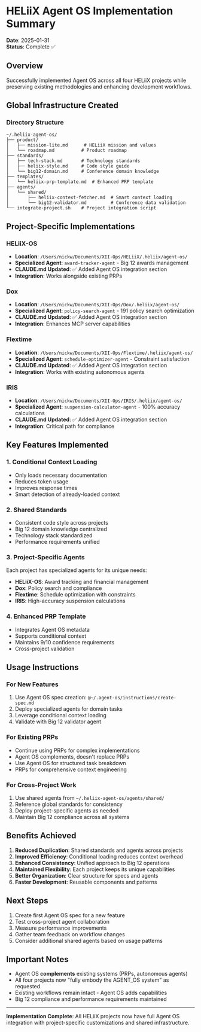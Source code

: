 # HELiiX Agent OS Implementation Summary

**Date**: 2025-01-31  
**Status**: Complete ✅

## Overview

Successfully implemented Agent OS across all four HELiiX projects while preserving existing methodologies and enhancing development workflows.

## Global Infrastructure Created

### Directory Structure

```
~/.heliix-agent-os/
├── product/
│   ├── mission-lite.md      # HELiiX mission and values
│   └── roadmap.md          # Product roadmap
├── standards/
│   ├── tech-stack.md       # Technology standards
│   ├── heliix-style.md     # Code style guide
│   └── big12-domain.md     # Conference domain knowledge
├── templates/
│   └── heliix-prp-template.md  # Enhanced PRP template
├── agents/
│   └── shared/
│       ├── heliix-context-fetcher.md  # Smart context loading
│       └── big12-validator.md         # Conference data validation
└── integrate-project.sh    # Project integration script
```

## Project-Specific Implementations

### HELiiX-OS

- **Location**: `/Users/nickw/Documents/XII-Ops/HELiiX/.heliix/agent-os/`
- **Specialized Agent**: `award-tracker-agent` - Big 12 awards management
- **CLAUDE.md Updated**: ✅ Added Agent OS integration section
- **Integration**: Works alongside existing PRPs

### Dox

- **Location**: `/Users/nickw/Documents/XII-Ops/Dox/.heliix/agent-os/`
- **Specialized Agent**: `policy-search-agent` - 191 policy search optimization
- **CLAUDE.md Updated**: ✅ Added Agent OS integration section
- **Integration**: Enhances MCP server capabilities

### Flextime

- **Location**: `/Users/nickw/Documents/XII-Ops/Flextime/.heliix/agent-os/`
- **Specialized Agent**: `schedule-optimizer-agent` - Constraint satisfaction
- **CLAUDE.md Updated**: ✅ Added Agent OS integration section
- **Integration**: Works with existing autonomous agents

### IRIS

- **Location**: `/Users/nickw/Documents/XII-Ops/IRIS/.heliix/agent-os/`
- **Specialized Agent**: `suspension-calculator-agent` - 100% accuracy calculations
- **CLAUDE.md Updated**: ✅ Added Agent OS integration section
- **Integration**: Critical path for compliance

## Key Features Implemented

### 1. Conditional Context Loading

- Only loads necessary documentation
- Reduces token usage
- Improves response times
- Smart detection of already-loaded context

### 2. Shared Standards

- Consistent code style across projects
- Big 12 domain knowledge centralized
- Technology stack standardized
- Performance requirements unified

### 3. Project-Specific Agents

Each project has specialized agents for its unique needs:

- **HELiiX-OS**: Award tracking and financial management
- **Dox**: Policy search and compliance
- **Flextime**: Schedule optimization with constraints
- **IRIS**: High-accuracy suspension calculations

### 4. Enhanced PRP Template

- Integrates Agent OS metadata
- Supports conditional context
- Maintains 9/10 confidence requirements
- Cross-project validation

## Usage Instructions

### For New Features

1. Use Agent OS spec creation: `@~/.agent-os/instructions/create-spec.md`
2. Deploy specialized agents for domain tasks
3. Leverage conditional context loading
4. Validate with Big 12 validator agent

### For Existing PRPs

- Continue using PRPs for complex implementations
- Agent OS complements, doesn't replace PRPs
- Use Agent OS for structured task breakdown
- PRPs for comprehensive context engineering

### For Cross-Project Work

1. Use shared agents from `~/.heliix-agent-os/agents/shared/`
2. Reference global standards for consistency
3. Deploy project-specific agents as needed
4. Maintain Big 12 compliance across all systems

## Benefits Achieved

1. **Reduced Duplication**: Shared standards and agents across projects
2. **Improved Efficiency**: Conditional loading reduces context overhead
3. **Enhanced Consistency**: Unified approach to Big 12 operations
4. **Maintained Flexibility**: Each project keeps its unique capabilities
5. **Better Organization**: Clear structure for specs and agents
6. **Faster Development**: Reusable components and patterns

## Next Steps

1. Create first Agent OS spec for a new feature
2. Test cross-project agent collaboration
3. Measure performance improvements
4. Gather team feedback on workflow changes
5. Consider additional shared agents based on usage patterns

## Important Notes

- Agent OS **complements** existing systems (PRPs, autonomous agents)
- All four projects now "fully embody the AGENT_OS system" as requested
- Existing workflows remain intact - Agent OS adds capabilities
- Big 12 compliance and performance requirements maintained

---

**Implementation Complete**: All HELiiX projects now have full Agent OS integration with project-specific customizations and shared infrastructure.
